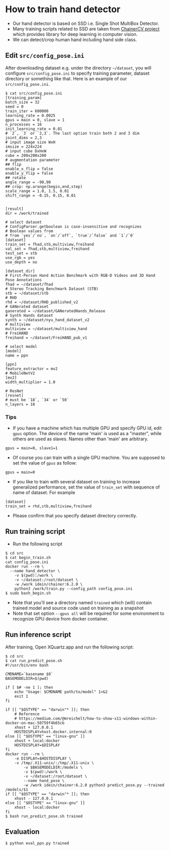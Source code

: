 # How to train hand detector

- Our hand detector is based on SSD i.e. Single Shot MultiBox Detector.
- Many training scripts related to SSD are taken from [ChainerCV project](https://github.com/chainer/chainercv) which provides library for deep learning in computer vision.
- We can detect/crop human hand including hand side class.

## Edit `src/config_pose.ini`

After downloading dataset e.g. under the directory `~/dataset`, you will configure
`src/config_pose.ini` to specify training parameter, dataset directory or something like that.
Here is an example of our `src/config_pose.ini`.

```
$ cat src/config_pose.ini
[training_param]
batch_size = 32
seed = 0
train_iter = 600000
learning_rate = 0.0025
gpus = main = 0, slave = 1
n_processes = 16
init_learning_rate = 0.01
# `2`, `3` or `2,3`. The last option train both 2 and 3 dim
joint_dims = 2,3
# input image size WxH
imsize = 224x224
# input cube DxHxW
cube = 200x200x200
# augmentation parameter
## flip
enable_x_flip = false
enable_y_flip = false
## rotate
angle_range = -90,90
## crop: np.arange(begin,end,step)
scale_range = 1.0, 1.5, 0.01
shift_range = -0.15, 0.15, 0.01


[result]
dir = /work/trained

# select dataset
# ConfigParser.getboolean is case-insensitive and recognizes
# Boolean values from
# from `yes`/`no`, `on`/`off`, `true`/`false` and `1`/`0`
[dataset]
train_set = fhad,stb,multiview,freihand
val_set = fhad,stb,multiview,freihand
test_set = stb
use_rgb = yes
use_depth = no

[dataset_dir]
# First-Person Hand Action Benchmark with RGB-D Videos and 3D Hand Pose Annotations
fhad = ~/dataset/fhad
# Stereo Tracking Benchmark Dataset (STB)
stb = ~/dataset/stb
# RHD
rhd = ~/dataset/RHD_published_v2
# GANerated dataset
ganerated = ~/dataset/GANeratedHands_Release
# Synth Hands dataset
synth = ~/dataset/nyu_hand_dataset_v2
# multiview
multiview = ~/dataset/multiview_hand
# FreiHAND
freihand = ~/dataset/FreiHAND_pub_v1

# select model
[model]
name = ppn

[ppn]
feature_extractor = mv2
# MobileNetV2
[mv2]
width_multiplier = 1.0

# ResNet
[resnet]
# must be `18`, `34` or `50`
n_layers = 18
```

### Tips

- If you have a machine which has multiple GPU and specify GPU id, edit `gpus` option. The device of the name 'main' is used as a "master", while others are used as slaves. Names other than 'main' are arbitrary.
```
gpus = main=0, slave1=1
```
- Of course you can train with a single GPU machine. You are supposed to set the value of `gpus` as follow:
```
gpus = main=0
```

- If you like to train with several dataset on training to increase generalized performance, set the value of `train_set` with sequence of name of dataset. For example
```
[dataset]
train_set = rhd,stb,multiview,freihand
```
- Please confirm that you specify dataset directory correctly.

## Run training script

- Run the following script

```
$ cd src
$ cat begin_train.sh
cat config_pose.ini
docker run --rm \
  --name hand_detector \
	-v $(pwd):/work \
	-v ~/dataset:/root/dataset \
	-w /work idein/chainer:6.2.0 \
	python3 /work/train.py --config_path config_pose.ini
$ sudo bash_begin.sh
```

- Note that you'll see a directory named `trained` which (will) contain trained model and source code used on training as a snapshot
- Note that set option `--gpus all` will be required for some environment to recognize GPU device from docker container.

## Run inference script

After training, Open XQuartz.app and run the following script:

```
$ cd src
$ cat run_predict_pose.sh
#!/usr/bin/env bash

CMDNAME=`basename $0`
BASEMODELDIR=$(pwd)

if [ $# -ne 1 ]; then
    echo "Usage: $CMDNAME path/to/model" 1>&2
    exit 1
fi

if [[ "$OSTYPE" == "darwin"* ]]; then
    # Reference
    # https://medium.com/@mreichelt/how-to-show-x11-windows-within-docker-on-mac-50759f4b65cb
    xhost + 127.0.0.1
    HOSTDISPLAY=host.docker.internal:0
else [[ "$OSTYPE" == "linux-gnu" ]]
    xhost + local:docker
    HOSTDISPLAY=$DISPLAY
fi
docker run --rm \
    -e DISPLAY=$HOSTDISPLAY \
    -v /tmp/.X11-unix/:/tmp/.X11-unix \
        -v $BASEMODELDIR:/models \
        -v $(pwd):/work \
        -v ~/dataset:/root/dataset \
        --name hand_pose \
        -w /work idein/chainer:6.2.0 python3 predict_pose.py --trained /models/$1
if [[ "$OSTYPE" == "darwin"* ]]; then
    xhost - 127.0.0.1
else [[ "$OSTYPE" == "linux-gnu" ]]
    xhost - local:docker
fi
$ bash run_predict_pose.sh trained
```

## Evaluation

```
$ python eval_ppn.py trained
```
